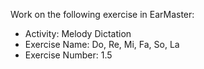 Work on the following exercise in EarMaster:
- Activity: Melody Dictation
- Exercise Name: Do, Re, Mi, Fa, So, La
- Exercise Number: 1.5
